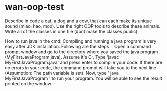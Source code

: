 # wan-oop-test
Describe in code a cat, a dog and a cow, that can each make its unique sound (miao, hao, moo). 
Use the right OOP tools to describe these animals.
Write all of the classes in one file (dont make the classes public)


How to run java in the cmd:
Compiling and running a java program is very easy after JDK installation. Following are the steps −
  Open a command prompt window and go to the directory where you saved the java program (MyFirstJavaProgram.java). Assume it's C:\.
  Type 'javac MyFirstJavaProgram.java' and press enter to compile your code. If there are no errors in your code, the command prompt will take you to the next line (Assumption: The path variable is set).
  Now, type ' java MyFirstJavaProgram ' to run your program.
  You will be able to see the result printed on the window.
